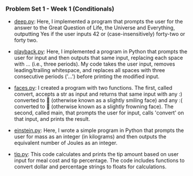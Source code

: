 ### Problem Set 1 - Week 1 (Conditionals)
- [deep.py](./problem_sets/problem_set1/deep.py):  Here, I implemented a program that prompts the user for the answer to the Great Question of Life, the Universe and Everything, outputting Yes if the user inputs 42 or (case-insensitively) forty-two or forty two.
  
- [playback.py](./problem_sets/problem_set0/playback.py):  Here, I implemented a program in Python that prompts the user for input and then outputs that same input, replacing each space with ... (i.e., three periods). My code takes the user input, removes leading/trailing whitespace, and replaces all spaces with three consecutive periods ('...') before printing the modified input.
  
- [faces.py](./problem_sets/problem_set0/faces.py):  I created a program with two functions. The first, called convert, accepts a str as input and returns that same input with any :) converted to 🙂 (otherwise known as a slightly smiling face) and any :( converted to 🙁 (otherwise known as a slightly frowning face). The second, called main, that prompts the user for input, calls 'convert' on that input, and prints the result.
  
- [einstein.py](./problem_sets/problem_set0/einstein.py):  Here, I wrote a simple program in Python that prompts the user for mass as an integer (in kilograms) and then outputs the equivalent number of Joules as an integer.
  
- [tip.py](./problem_sets/problem_set0/tip.py):  This code calculates and prints the tip amount based on user input for meal cost and tip percentage. The code includes functions to convert dollar and percentage strings to floats for calculations.
